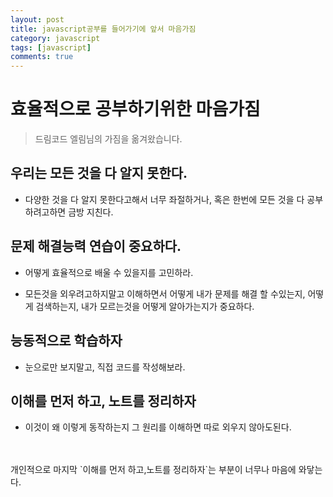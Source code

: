 ```yaml
---
layout: post
title: javascript공부를 들어가기에 앞서 마음가짐
category: javascript
tags: [javascript]
comments: true
---
```


# 효율적으로 공부하기위한 마음가짐
> 드림코드 엘림님의 가짐을 옮겨왔습니다.

## 우리는 모든 것을 다 알지 못한다.

- 다양한 것을 다 알지 못한다고해서 너무 좌절하거나, 혹은 한번에 모든 것을 다 공부하려고하면 금방 지친다.

## 문제 해결능력 연습이 중요하다.

- 어떻게 효율적으로 배울 수 있을지를 고민하라.

- 모든것을 외우려고하지말고 이해하면서 어떻게 내가 문제를 해결 할 수있는지, 어떻게 검색하는지, 내가 모르는것을 어떻게 알아가는지가 중요하다.

## 능동적으로 학습하자

- 눈으로만 보지말고, 직접 코드를 작성해보라.

## 이해를 먼저 하고, 노트를 정리하자

- 이것이 왜 이렇게 동작하는지 그 원리를 이해하면 따로 외우지 않아도된다.
<br>
<br>
개인적으로 마지막 `이해를 먼저 하고,노트를 정리하자`는 부분이 너무나 마음에 와닿는다.